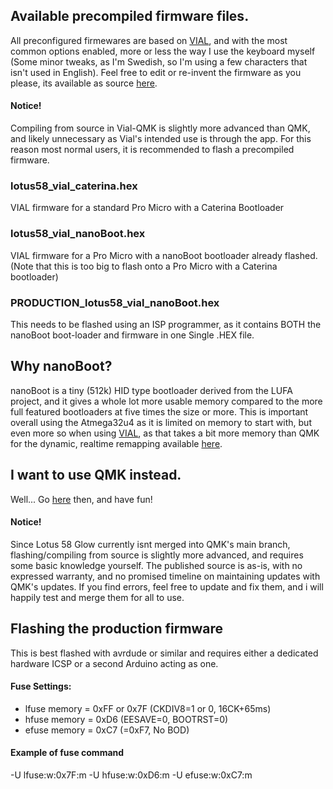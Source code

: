 ## Available precompiled firmware files.
All preconfigured firmewares are based on [VIAL](https://get.vial.today), and with the most common options enabled, more or less the way I use the keyboard myself (Some minor tweaks, as I'm Swedish, so I'm using a few characters that isn't used in English). Feel free to edit or re-invent the firmware as you please, its available as source [here](https://github.com/TweetyDaBird/vial-qmk).
#### Notice!
Compiling from source in Vial-QMK is slightly more advanced than QMK, and likely unnecessary as Vial's intended use is through the app. For this reason most normal users, it is recommended to flash a precompiled firmware. 

### lotus58_vial_caterina.hex
VIAL firmware for a standard Pro Micro with a Caterina Bootloader

### lotus58_vial_nanoBoot.hex
VIAL firmware for a Pro Micro with a nanoBoot bootloader already flashed. (Note that this is too big to flash onto a Pro Micro with a Caterina bootloader)

### PRODUCTION_lotus58_vial_nanoBoot.hex
This needs to be flashed using an ISP programmer, as it contains BOTH the nanoBoot boot-loader and firmware in one Single .HEX file.

## Why nanoBoot?
nanoBoot is a tiny (512k) HID type bootloader derived from the LUFA project, and it gives a whole lot more usable memory compared to the more full featured bootloaders at five times the size or more. This is important overall using the Atmega32u4 as it is limited on memory to start with, but even more so when using [VIAL](https://get.vial.today), as that takes a bit more memory than QMK for the dynamic, realtime remapping available [here](https://vial.rocks).

## I want to use QMK instead.
Well... Go [here](https://github.com/TweetyDaBird/qmk_firmware) then, and have fun!

#### Notice!
Since Lotus 58 Glow currently isnt merged into QMK's main branch, flashing/compiling from source is slightly more advanced, and requires some basic knowledge yourself. The published source is as-is, with no expressed warranty, and no promised timeline on maintaining updates with QMK's updates. If you find errors, feel free to update and fix them, and i will happily test and merge them for all to use. 

## Flashing the production firmware

This is best flashed with avrdude or similar and requires either a dedicated hardware ICSP or a second Arduino acting as one.  

#### Fuse Settings:

- lfuse memory = 0xFF or 0x7F (CKDIV8=1 or 0, 16CK+65ms)
- hfuse memory = 0xD6 (EESAVE=0, BOOTRST=0)
- efuse memory = 0xC7 (=0xF7, No BOD)

#### Example of fuse command

-U lfuse:w:0x7F:m -U hfuse:w:0xD6:m -U efuse:w:0xC7:m

